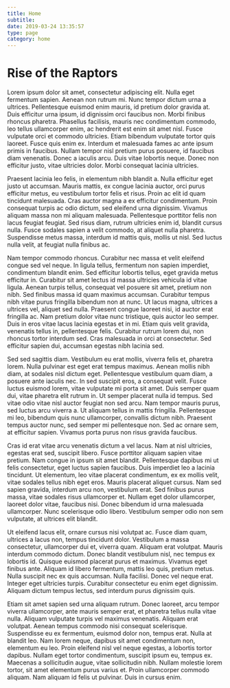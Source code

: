 ```yaml
---
title: Home
subtitle:
date: 2019-03-24 13:35:57
type: page
category: home
---
```


# Rise of the Raptors

<Graphic></Graphic>

Lorem ipsum dolor sit amet, consectetur adipiscing elit. Nulla eget fermentum sapien. Aenean non rutrum mi. Nunc tempor dictum urna a ultrices. Pellentesque euismod enim mauris, id pretium dolor gravida at. Duis efficitur urna ipsum, id dignissim orci faucibus non. Morbi finibus rhoncus pharetra. Phasellus facilisis, mauris nec condimentum commodo, leo tellus ullamcorper enim, ac hendrerit est enim sit amet nisl. Fusce vulputate orci et commodo ultricies. Etiam bibendum vulputate tortor quis laoreet. Fusce quis enim ex. Interdum et malesuada fames ac ante ipsum primis in faucibus. Nullam tempor nisl pretium purus posuere, id faucibus diam venenatis. Donec a iaculis arcu. Duis vitae lobortis neque. Donec non efficitur justo, vitae ultricies dolor. Morbi consequat lacinia ultricies.

Praesent lacinia leo felis, in elementum nibh blandit a. Nulla efficitur eget justo ut accumsan. Mauris mattis, ex congue lacinia auctor, orci purus efficitur metus, eu vestibulum tortor felis et risus. Proin ac elit id quam tincidunt malesuada. Cras auctor magna a ex efficitur condimentum. Proin consequat turpis ac odio dictum, sed eleifend urna dignissim. Vivamus aliquam massa non mi aliquam malesuada. Pellentesque porttitor felis non lacus feugiat feugiat. Sed risus diam, rutrum ultricies enim id, blandit cursus nulla. Fusce sodales sapien a velit commodo, at aliquet nulla pharetra. Suspendisse metus massa, interdum id mattis quis, mollis ut nisl. Sed luctus nulla velit, at feugiat nulla finibus ac.

Nam tempor commodo rhoncus. Curabitur nec massa et velit eleifend congue sed vel neque. In ligula tellus, fermentum non sapien imperdiet, condimentum blandit enim. Sed efficitur lobortis tellus, eget gravida metus efficitur in. Curabitur sit amet lectus id massa ultricies vehicula id vitae ligula. Aenean turpis tellus, consequat vel posuere sit amet, pretium non nibh. Sed finibus massa id quam maximus accumsan. Curabitur tempus nibh vitae purus fringilla bibendum non at nunc. Ut lacus magna, ultrices a ultrices vel, aliquet sed nulla. Praesent congue laoreet nisi, id auctor erat fringilla ac. Nam pretium dolor vitae nunc tristique, quis auctor leo semper. Duis in eros vitae lacus lacinia egestas et in mi. Etiam quis velit gravida, venenatis tellus in, pellentesque felis. Curabitur rutrum lorem dui, non rhoncus tortor interdum sed. Cras malesuada in orci at consectetur. Sed efficitur sapien dui, accumsan egestas nibh lacinia sed.

Sed sed sagittis diam. Vestibulum eu erat mollis, viverra felis et, pharetra lorem. Nulla pulvinar est eget erat tempus maximus. Aenean mollis nibh diam, at sodales nisl dictum eget. Pellentesque vestibulum quam diam, a posuere ante iaculis nec. In sed suscipit eros, a consequat velit. Fusce luctus euismod lorem, vitae vulputate mi porta sit amet. Duis semper quam dui, vitae pharetra elit rutrum in. Ut semper placerat nulla id tempus. Sed vitae odio vitae nisl auctor feugiat non sed arcu. Nam tempor mauris purus, sed luctus arcu viverra a. Ut aliquam tellus in mattis fringilla. Pellentesque mi leo, bibendum quis nunc ullamcorper, convallis dictum nibh. Praesent tempus auctor nunc, sed semper mi pellentesque non. Sed ac ornare sem, at efficitur sapien. Vivamus porta purus non risus gravida faucibus.

Cras id erat vitae arcu venenatis dictum a vel lacus. Nam at nisl ultricies, egestas erat sed, suscipit libero. Fusce porttitor aliquam sapien vitae pretium. Nam congue in ipsum sit amet blandit. Pellentesque dapibus mi ut felis consectetur, eget luctus sapien faucibus. Duis imperdiet leo a lacinia tincidunt. Ut elementum, leo vitae placerat condimentum, ex ex mollis velit, vitae sodales tellus nibh eget eros. Mauris placerat aliquet cursus. Nam sed sapien gravida, interdum arcu non, vestibulum erat. Sed finibus purus massa, vitae sodales risus ullamcorper et. Nullam eget dolor ullamcorper, laoreet dolor vitae, faucibus nisi. Donec bibendum id urna malesuada ullamcorper. Nunc scelerisque odio libero. Vestibulum semper odio non sem vulputate, at ultrices elit blandit.

Ut eleifend lacus elit, ornare cursus nisi volutpat ac. Fusce diam quam, ultrices a lacus non, tempus tincidunt dolor. Vestibulum a massa consectetur, ullamcorper dui et, viverra quam. Aliquam erat volutpat. Mauris interdum commodo dictum. Donec blandit vestibulum nisl, nec tempus ex lobortis id. Quisque euismod placerat purus et maximus. Vivamus eget finibus ante. Aliquam id libero fermentum, mattis leo quis, pretium metus. Nulla suscipit nec ex quis accumsan. Nulla facilisi. Donec vel neque erat. Integer eget ultricies turpis. Curabitur consectetur eu enim eget dignissim. Aliquam dictum tempus lectus, sed interdum purus dignissim quis.

Etiam sit amet sapien sed urna aliquam rutrum. Donec laoreet, arcu tempor viverra ullamcorper, ante mauris semper erat, et pharetra tellus nulla vitae nulla. Aliquam vulputate turpis vel maximus venenatis. Aliquam erat volutpat. Aenean tempus commodo nisi consequat scelerisque. Suspendisse eu ex fermentum, euismod dolor non, tempus erat. Nulla at blandit leo. Nam lorem neque, dapibus sit amet condimentum non, elementum eu leo. Proin eleifend nisl vel neque egestas, a lobortis tortor dapibus. Nullam eget tortor condimentum, suscipit ipsum eu, tempus ex. Maecenas a sollicitudin augue, vitae sollicitudin nibh. Nullam molestie lorem tortor, sit amet elementum purus varius et. Proin ullamcorper commodo aliquam. Nam aliquam id felis ut pulvinar. Duis in cursus enim.
